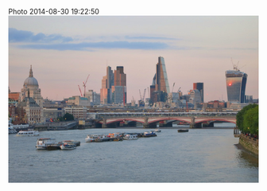 <!--
title: Photo 2014-08-30 19:22:50
date: Sat Aug 30 2014 20:22:50 GMT+0100 (British Summer Time)
tags: 
-->
Photo 2014-08-30 19:22:50
![](96193030772-0.jpg)
